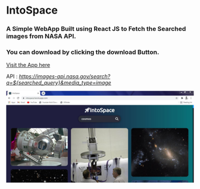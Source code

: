 # IntoSpace

### A Simple WebApp Built using React JS to Fetch the Searched images from NASA API.


### You can download by clicking the download Button.


[Visit the App here](https://intospace.herokuapp.com/)


API : *https://images-api.nasa.gov/search?q=${searched_query}&media_type=image*


![homepage](ss.JPG)
